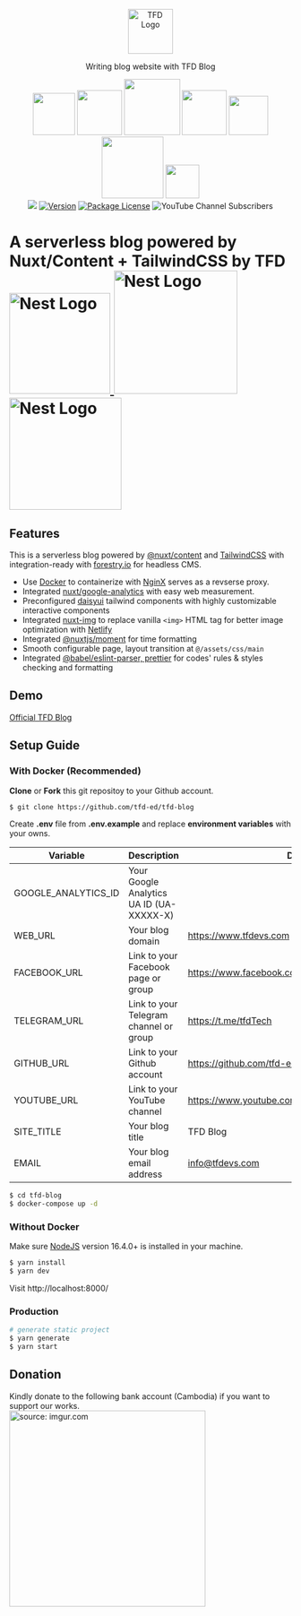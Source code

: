 
<p align="center">  
  <a href="https://www.tfdevs.com" target="_blank" rel="noopener noreferrer"><img src="https://i.imgur.com/SZqGIpL.png" width="80" alt="TFD Logo" /></a>  
</p>  

<p align="center">Writing blog website with TFD Blog </p>  
<p align="center">  
<img src="https://img.shields.io/badge/docker-%230db7ed.svg?style=for-the-badge&logo=docker&logoColor=white" width="75">
<img src="https://img.shields.io/badge/node.js-%2343853D.svg?style=for-the-badge&logo=node.js&logoColor=white" width="80">  
<img src="https://img.shields.io/badge/javascript-%23323330.svg?style=for-the-badge&logo=javascript&logoColor=%23F7DF1E" width="100">  
<img src="https://img.shields.io/badge/ESLint-4B3263?style=for-the-badge&logo=eslint&logoColor=white" width="80">  
<img src="https://img.shields.io/badge/Nuxt-black?style=for-the-badge&logo=nuxt.js&logoColor=white" width="70">  
<img src="https://img.shields.io/badge/tailwindcss-%2338B2AC.svg?style=for-the-badge&logo=tailwind-css&logoColor=white" width="110">
<img src="https://img.shields.io/badge/-jest-%23C21325?style=for-the-badge&logo=jest&logoColor=white" width="60">  
<br/>
<a href="https://app.netlify.com/sites/relaxed-neumann-d28ee3/deploys"><img src="https://api.netlify.com/api/v1/badges/1f884128-722a-4ae3-bc04-8bf55bc27cd3/deploy-status"/></a>
<a href="https://www.npmjs.com/package/nuxt" target="_blank"><img src="https://badgen.net/npm/v/nuxt" alt="Version" /></a>  
<a href="https://www.gnu.org/licenses/gpl-3.0" target="_blank"><img src="https://img.shields.io/badge/License-GPLv3-blue.svg" alt="Package License" /></a>  
<img alt="YouTube Channel Subscribers" src="https://img.shields.io/youtube/channel/subscribers/UCJHZ__wUxS9lgTZHMxpMJcQ?style=social">  
<br/>   
</p>  

<h1>A serverless blog powered by Nuxt/Content  + TailwindCSS by TFD
  <a  
    href="https://nestjs.com/"  
    target="blank"  
  >  
<br/>  
    <img  
      src="https://www.docker.com/wp-content/uploads/2022/03/horizontal-logo-monochromatic-white.png"  
      width="180"  
      alt="Nest Logo"  
    /> 
    <img  
      src="https://content.nuxtjs.org/logo-light.svg"  
      width="220"  
      alt="Nest Logo"  
    />  
<img  
      src="https://camo.githubusercontent.com/53b9876cd8e38928387c6824043b0e2772b15b1bfdb7f42d0864216abbf3dfe8/68747470733a2f2f7265666163746f72696e6775692e6e7963332e63646e2e6469676974616c6f6365616e7370616365732e636f6d2f7461696c77696e642d6c6f676f2e737667"  
      width="200"  
      alt="Nest Logo"  
    />  

  </a>  
</h1>  

## Features

This is a serverless blog powered by [@nuxt/content](https://content.nuxtjs.org/) and  [TailwindCSS](https://tailwindcss.com/)  with integration-ready with [forestry.io](https://forestry.io/) for headless CMS.

- Use [Docker](https://www.docker.com/) to containerize with [NginX](https://www.nginx.com/) serves as a revserse proxy.
-  Integrated [nuxt/google-analytics](https://google-analytics.nuxtjs.org/) with easy web measurement.
- Preconfigured [daisyui](https://daisyui.com/) tailwind components with highly customizable interactive components
- Integrated [nuxt-img](https://image.nuxtjs.org/components/nuxt-img/) to replace vanilla  ``<img>`` HTML tag for better image optimization with [Netlify](https://www.netlify.com/)
- Integrated [@nuxtjs/moment](https://www.npmjs.com/package/@nuxtjs/moment) for time formatting
- Smooth configurable page, layout transition at ``@/assets/css/main``
- Integrated [@babel/eslint-parser, prettier](https://www.npmjs.com/package/@babel/eslint-parser) for codes' rules & styles checking and formatting

## Demo
[Official TFD Blog](https://tfdevs.com)

## Setup Guide
### With Docker (Recommended)
**Clone** or **Fork** this git repositoy to your Github account.
```bash  
$ git clone https://github.com/tfd-ed/tfd-blog  
````  
Create **.env** file from **.env.example** and replace **environment variables** with your owns.

| Variable  | Description  | Default  |  
|---|---|---|
| GOOGLE_ANALYTICS_ID  |  Your Google Analytics UA ID (UA-XXXXX-X) |   | 
|  WEB_URL |  Your blog domain | https://www.tfdevs.com  | 
|  FACEBOOK_URL |  Link to your Facebook page or group | https://www.facebook.com/teachingfordevelopment  | 
|  TELEGRAM_URL | Link to your Telegram channel or group  |  https://t.me/tfdTech | 
|  GITHUB_URL | Link to your Github account  | https://github.com/tfd-ed  | 
| YOUTUBE_URL  |  Link to your YouTube channel |  https://www.youtube.com/c/TeachingForDevelopment | 
|  SITE_TITLE | Your blog title  |  TFD Blog | 
|  EMAIL |  Your blog email address | info@tfdevs.com  | 

```bash    
$ cd tfd-blog   
$ docker-compose up -d   
````  

### Without Docker
Make sure [NodeJS](https://nodejs.dev/) version 16.4.0+ is installed in your machine.
```bash      
$ yarn install  
$ yarn dev  
````  
Visit http://localhost:8000/

### Production
```bash  
# generate static project  
$ yarn generate  
$ yarn start  
```  

## Donation

Kindly donate to the following bank account (Cambodia) if you want to support our works.  
<a href="https://imgur.com/fEjLJ0E"><img src="https://i.imgur.com/fEjLJ0E.jpg" title="source: imgur.com" width="350"  /></a> 
